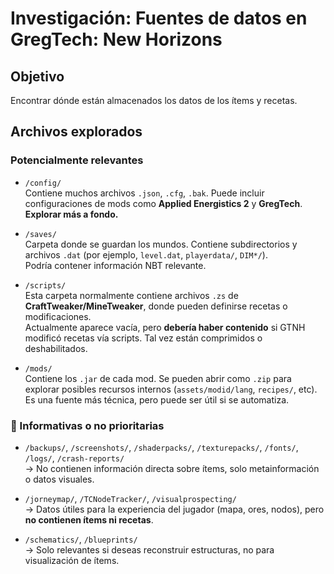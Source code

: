 # Investigación: Fuentes de datos en GregTech: New Horizons

## Objetivo

Encontrar dónde están almacenados los datos de los ítems y recetas.


## Archivos explorados


### Potencialmente relevantes

- `/config/`  
  Contiene muchos archivos `.json`, `.cfg`, `.bak`. Puede incluir configuraciones de mods como **Applied Energistics 2** y **GregTech**.  
  **Explorar más a fondo.**

- `/saves/`  
  Carpeta donde se guardan los mundos. Contiene subdirectorios y archivos `.dat` (por ejemplo, `level.dat`, `playerdata/`, `DIM*/`).  
  Podría contener información NBT relevante.

- `/scripts/`  
  Esta carpeta normalmente contiene archivos `.zs` de **CraftTweaker/MineTweaker**, donde pueden definirse recetas o modificaciones.  
  Actualmente aparece vacía, pero **debería haber contenido** si GTNH modificó recetas vía scripts. Tal vez están comprimidos o deshabilitados.

- `/mods/`  
  Contiene los `.jar` de cada mod. Se pueden abrir como `.zip` para explorar posibles recursos internos (`assets/modid/lang`, `recipes/`, etc).  
    Es una fuente más técnica, pero puede ser útil si se automatiza.

### 📁 Informativas o no prioritarias

- `/backups/`, `/screenshots/`, `/shaderpacks/`, `/texturepacks/`, `/fonts/`, `/logs/`, `/crash-reports/`  
  → No contienen información directa sobre ítems, solo metainformación o datos visuales.

- `/jorneymap/`, `/TCNodeTracker/`, `/visualprospecting/`  
  → Datos útiles para la experiencia del jugador (mapa, ores, nodos), pero **no contienen ítems ni recetas**.

- `/schematics/`, `/blueprints/`  
  → Solo relevantes si deseas reconstruir estructuras, no para visualización de ítems.


